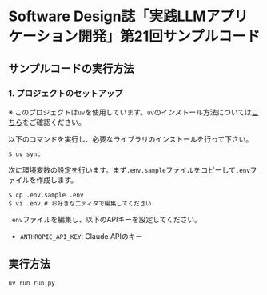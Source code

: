 # Software Design誌「実践LLMアプリケーション開発」第21回サンプルコード

## サンプルコードの実行方法

### 1. プロジェクトのセットアップ

※ このプロジェクトは`uv`を使用しています。`uv`のインストール方法については[こちら](https://github.com/astral-sh/uv)をご確認ください。

以下のコマンドを実行し、必要なライブラリのインストールを行って下さい。

```
$ uv sync
```

次に環境変数の設定を行います。まず`.env.sample`ファイルをコピーして`.env`ファイルを作成します。

```
$ cp .env.sample .env
$ vi .env # お好きなエディタで編集してください
```

`.env`ファイルを編集し、以下のAPIキーを設定してください。

- `ANTHROPIC_API_KEY`: Claude APIのキー

## 実行方法

```bash
uv run run.py
```
